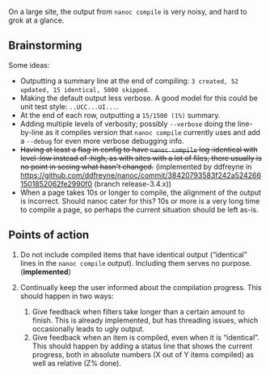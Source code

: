 On a large site, the output from `nanoc compile` is very noisy, and hard to grok at a glance.

## Brainstorming

Some ideas:

* Outputting a summary line at the end of compiling: `3 created, 52 updated, 15 identical, 5000 skipped`.
* Making the default output less verbose. A good model for this could be unit test style: `..UCC...UI...`.
* At the end of each row, outputting a `15/1500 (1%)` summary.
* Adding multiple levels of verbosity; possibly `--verbose` doing the line-by-line as it compiles version that `nanoc compile` currently uses and add a `--debug` for even more verbose debugging info.
* <del>Having at least a flag in config to have `nanoc compile` log :identical with level :low instead of :high, as with sites with a lot of files, there usually is no point in seeing what hasn't changed.</del> (implemented by ddfreyne in https://github.com/ddfreyne/nanoc/commit/38420793583f242a5242661501852062fe2990f0 (branch release-3.4.x))
* When a page takes 10s or longer to compile, the alignment of the output is incorrect. Should nanoc cater for this? 10s or more is a very long time to compile a page, so perhaps the current situation should be left as-is.

## Points of action

1. Do not include compiled items that have identical output (“identical” lines in the `nanoc compile` output). Including them serves no purpose. (**implemented**)

2. Continually keep the user informed about the compilation progress. This should happen in two ways:

    1. Give feedback when filters take longer than a certain amount to finish. This is already implemented, but has threading issues, which occasionally leads to ugly output.
    2. Give feedback when an item is compiled, even when it is “identical”. This should happen by adding a status line that shows the current progress, both in absolute numbers (X out of Y items compiled) as well as relative (Z% done).
